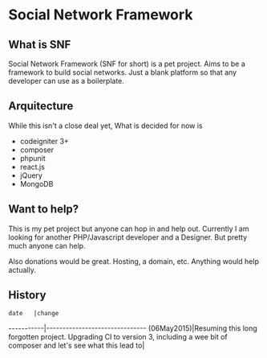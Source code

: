 # Social Network Framework

## What is SNF
Social Network Framework (SNF for short) is a pet project. Aims to be a framework to build social networks. Just a blank platform so that
any developer can use as a boilerplate.

## Arquitecture
While this isn't a close deal yet, What is decided for now is

* codeigniter 3+
* composer
* phpunit
* react.js
* jQuery
* MongoDB

## Want to help?
This is my pet project but anyone can hop in and help out. Currently I am looking for another PHP/Javascript developer and a Designer. But
pretty much anyone can help. 

Also donations would be great. Hosting, a domain, etc. Anything would help actually.

## History
    date   |change
-----------|-------------------------------
(06May2015)|Resuming this long forgotten project. Upgrading CI to version 3, including a wee bit of composer and let's see what this lead to|

